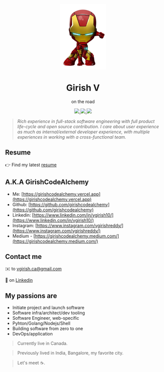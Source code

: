 <p styles="font-size: 20rem" align="center">
    <img styles="margin: 0px" width="150px" src="./assets/ironman.png" />
</p>
<h1 align="center">
Girish V
</h1>
<p align="center">
on the road
</p>

<p align="center">
   <a href="https://girishcodealchemy.vercel.app" target="_blank">
      <img styles="margin: 20px" height="30px" src="https://encrypted-tbn0.gstatic.com/images?q=tbn%3AANd9GcQMT8Cjhrp7e7pmTWbyLds7Sm9Z0BIgdoD-iQCaL8Xqqcl1yIsY" />
   </a>
   <a href="https://github.com/girishcodealchemy" target="_blank">
      <img styles="margin: 20px" height="30px" src="https://cdn-icons-png.flaticon.com/512/25/25231.png" />
   </a>
   <a href="https://www.linkedin.com/in/vgirish10" target="_blank">
      <img styles="margin: 20px" height="30px" src="https://img.freepik.com/free-icon/linkedin-logo-with-rounded-corners_318-9541.jpg?size=338&ext=jpg" />
   </a>
</p>

> _Rich experience in full-stack software engineering with full product life-cycle and open source contribution. I care about user experience as much as internal/external developer experience, with multiple experiences in working with a cross-functional team._

## Resume

👉 Find my latest [resume](https://girishcodealchemy.github.io/Resume/Girish_V_Resume_2024.pdf)

## A.K.A **GirishCodeAlchemy**

- Me: [https://girishcodealchemy.vercel.app](https://girishcodealchemy.vercel.app)
- Github: [https://github.com/girishcodealchemy](https://github.com/girishcodealchemy)
- Linkedin: [https://www.linkedin.com/in/vgirish10/](https://www.linkedin.com/in/vgirish10/)
- Instagram: [https://www.instagram.com/vgirishreddy/](https://www.instagram.com/vgirishreddy/)
- Medium - [https://girishcodealchemy.medium.com/](https://girishcodealchemy.medium.com/)

## Contact me

✉️ to vgirish.ca@gmail.com

💬 on [Linkedin](https://www.linkedin.com/in/vgirish10)

## My passions are

- Initiate project and launch software
- Software infra/architect/dev tooling
- Software Engineer, web-specific
- Pyhton/Golang/Nodejs/Shell
- Building software from zero to one
- DevOps/application

> Currently live in Canada.

> Previously lived in India, Bangalore, my favorite city.

> Let's meet ☕.
